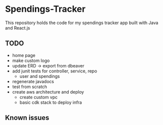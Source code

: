 # Spendings-Tracker

This repository holds the code for my spendings tracker app built with Java and React.js

## TODO
- home page
- make custom logo
- update ERD -> export from dbeaver
- add junit tests for controller, service, repo
  - user and spendings
- regenerate javadocs
- test from scratch
- create aws architecture and deploy
	- create custom vpc
	- basic cdk stack to deploy infra

## Known issues
